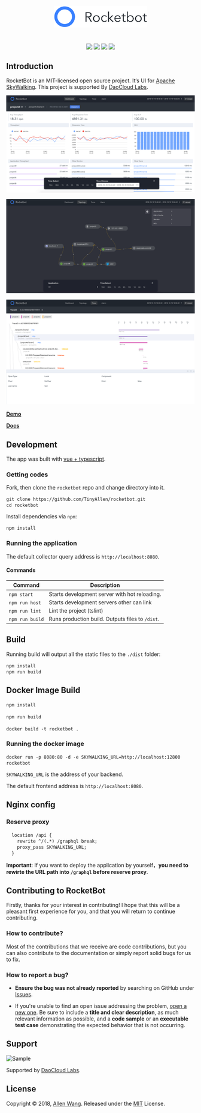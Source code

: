 <p align="center"><img src="document/assets/logo.png"  width="250"></p>
<h1 align="center"></h1>

<p align="center">
<a><img src="https://img.shields.io/badge/version-0.9.0-blue.svg?longCache=true&style=popout-square"></a>
<a href="https://github.com/TinyAllen/rocketbot/blob/master/LICENSE"><img src="https://img.shields.io/badge/license-MIT-brightgreen.svg?longCache=true&style=popout-square"></a>
<a href="https://github.com/TinyAllen/rocketbot/blob/master/LICENSE"><img src="https://img.shields.io/badge/support by-Daocloud Lab-brightgreen.svg?longCache=true&style=popout-square"></a>
<a><img src="https://img.shields.io/badge/base-Skywalking-red.svg?longCache=true&style=popout-square"></a>
</p>

## Introduction
RocketBot is an MIT-licensed open source project. 
It‘s UI for [Apache SkyWalking](https://github.com/apache/incubator-skywalking). This project is supported By [DaoCloud Labs](https://github.com/DaoCloud-Labs).

![](document/assets/demo1.png)

![](document/assets/demo2.png)

![](document/assets/demo3.png)

**[Demo](http://rocketbot.daocloud.io/)**

**[Docs](https://github.com/TinyAllen/rocketbot/blob/master/Document.md
)**

## Development

 The app was built with [vue + typescript](https://github.com/vuejs/vue).

### Getting codes

Fork, then clone the `rocketbot` repo and change directory into it.

```
git clone https://github.com/TinyAllen/rocketbot.git
cd rocketbot
```

Install dependencies via `npm`:

```
npm install
```

### Running the application


The default collector query address is `http://localhost:8080`.

#### Commands

| Command                 | Description                                                 |
| ----------------------- | ----------------------------------------------------------- |
| `npm start`             | Starts development server with hot reloading.      |
| `npm run host` | Starts development servers other can link             |
| `npm run lint`          | Lint the project (tslint)                        |
| `npm run build`         | Runs production build. Outputs files to `/dist`.            |

## Build

Running build will output all the static files to the `./dist` folder:

```
npm install
npm run build
```

[ci-img]: https://travis-ci.org/apache/incubator-skywalking-ui.svg?branch=master
[ci]: https://travis-ci.org/apache/incubator-skywalking-ui
[gitter-img]: https://badges.gitter.im/openskywalking/Lobby.svg
[gitter]: https://gitter.im/openskywalking/Lobby

## Docker Image Build


```
npm install

npm run build

docker build -t rocketbot .
```
### Running the docker image

```
docker run -p 8080:80 -d -e SKYWALKING_URL=http://localhost:12800 rocketbot
```

`SKYWALKING_URL` is the address of your backend.


The default frontend address is `http://localhost:8080`.

## Nginx config

### Reserve proxy

```
  location /api {
    rewrite ^/(.*) /graphql break;
    proxy_pass SKYWALKING_URL;
  }
```

**Important**: If you want to deploy the application by yourself，**you need to rewirte the URL path into ```/graphql``` before reserve proxy**.

## Contributing to RocketBot

Firstly, thanks for your interest in contributing! I hope that this will be a
pleasant first experience for you, and that you will return to continue
contributing.

### How to contribute?

Most of the contributions that we receive are code contributions, but you can
also contribute to the documentation or simply report solid bugs
for us to fix.

### How to report a bug?

* **Ensure the bug was not already reported** by searching on GitHub under [Issues](https://github.com/TinyAllen/rocketbot/issues).

* If you're unable to find an open issue addressing the problem, [open a new one](https://github.com/TinyAllen/rocketbot/issues/new). Be sure to include a **title and clear description**, as much relevant information as possible, and a **code sample** or an **executable test case** demonstrating the expected behavior that is not occurring.

## Support

<img src="https://daoweb-resource.daocloud.io/logo/daocloud-logo-gray-account.svg" alt="Sample"  width="130">

Supported by [DaoCloud Labs](https://github.com/DaoCloud-Labs).

## License

Copyright © 2018, [Allen Wang](https://github.com/TinyAllen). Released under the [MIT](http://opensource.org/licenses/MIT) License.

